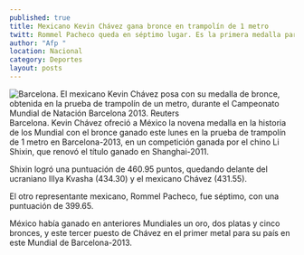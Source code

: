 ```yaml
---
published: true
title: Mexicano Kevin Chávez gana bronce en trampolín de 1 metro
twitt: Rommel Pacheco queda en séptimo lugar. Es la primera medalla para el país en el Mundial de Natación
author: "Afp "
location: Nacional
category: Deportes
layout: posts
---
```


![Barcelona. El mexicano Kevin Chávez posa con su medalla de bronce, obtenida en la prueba de trampolín de un metro, durante el Campeonato Mundial de Natación Barcelona 2013. Reuters](http://i.imgur.com/7B9lTiLm.jpg)Barcelona. Kevin Chávez ofreció a México la novena medalla en la historia de los Mundial con el bronce ganado este lunes en la prueba de trampolín de 1 metro en Barcelona-2013, en un competición ganada por el chino Li Shixin, que renovó el título ganado en Shanghai-2011.

Shixin logró una puntuación de 460.95 puntos, quedando delante del ucraniano Illya Kvasha (434.30) y el mexicano Chávez (431.55).

El otro representante mexicano, Rommel Pacheco, fue séptimo, con una puntuación de 399.65.

México había ganado en anteriores Mundiales un oro, dos platas y cinco bronces, y este tercer puesto de Chávez en el primer metal para su país en este Mundial de Barcelona-2013.
